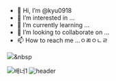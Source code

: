 - 👋 Hi, I’m @kyu0918
- 👀 I’m interested in ...
- 🌱 I’m currently learning ...
- 💞️ I’m looking to collaborate on ...
- 📫 How to reach me ...ㅇㄻㅇㄴㄹ

<img src="https://img.shields.io/badge/Python-3766AB?style=flat-square&logo=Python&logoColor=white"/></a>&nbsp
<!---
kyu0918/kyu0918 is a ✨ special ✨ repository because its `README.md` (this file) appears on your GitHub profile.
You can click the Preview link to take a look at your changes.
--->
![배너1](https://user-images.githubusercontent.com/58536057/148207260-dcd0d398-30d3-4d9f-be1f-031a0498fba5.jpeg)
![header](https://capsule-render.vercel.app/api?type=slice&color=09499a&height=230&section=header&text=Kyu_Velop%20&fontColor=fcba03&fontSize=90)

